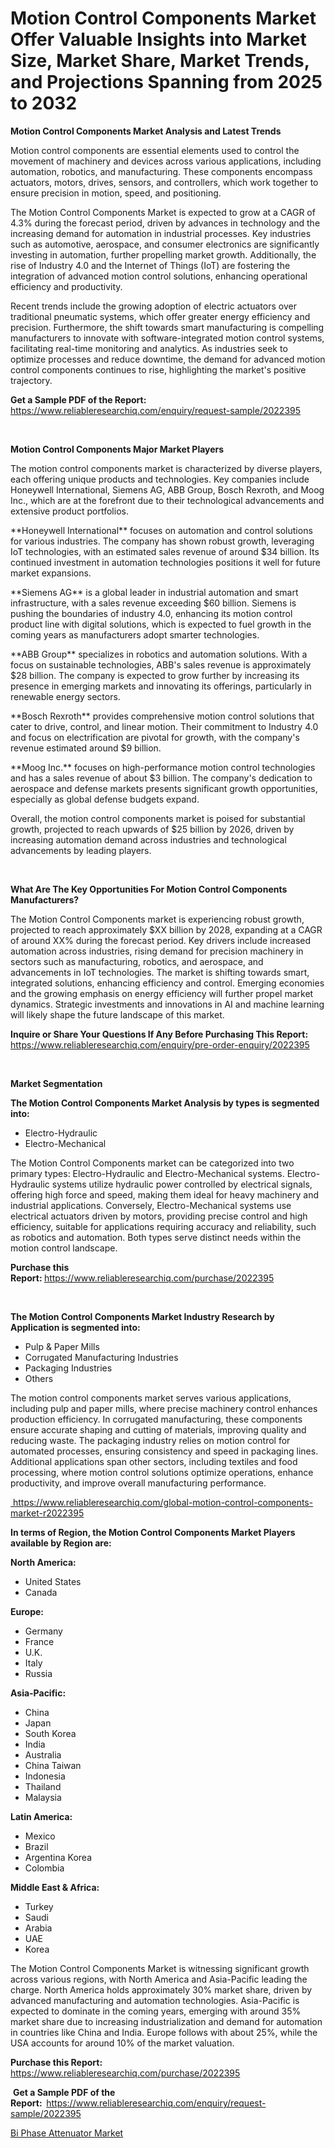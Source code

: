 <p><h1>Motion Control Components Market Offer Valuable Insights into Market Size, Market Share, Market Trends, and Projections Spanning from 2025 to 2032</h1></p><p><strong>Motion Control Components Market Analysis and Latest Trends</strong></p>
<p><p>Motion control components are essential elements used to control the movement of machinery and devices across various applications, including automation, robotics, and manufacturing. These components encompass actuators, motors, drives, sensors, and controllers, which work together to ensure precision in motion, speed, and positioning.</p><p>The Motion Control Components Market is expected to grow at a CAGR of 4.3% during the forecast period, driven by advances in technology and the increasing demand for automation in industrial processes. Key industries such as automotive, aerospace, and consumer electronics are significantly investing in automation, further propelling market growth. Additionally, the rise of Industry 4.0 and the Internet of Things (IoT) are fostering the integration of advanced motion control solutions, enhancing operational efficiency and productivity. </p><p>Recent trends include the growing adoption of electric actuators over traditional pneumatic systems, which offer greater energy efficiency and precision. Furthermore, the shift towards smart manufacturing is compelling manufacturers to innovate with software-integrated motion control systems, facilitating real-time monitoring and analytics. As industries seek to optimize processes and reduce downtime, the demand for advanced motion control components continues to rise, highlighting the market's positive trajectory.</p></p>
<p><strong>Get a Sample PDF of the Report:&nbsp;</strong> <a href="https://www.reliableresearchiq.com/enquiry/request-sample/2022395?utm_campaign=1835&utm_medium=2&utm_source=Github&utm_content=ia&utm_term=29032025&utm_id=motion-control-components">https://www.reliableresearchiq.com/enquiry/request-sample/2022395</a></p>
<p>&nbsp;</p>
<p><strong>Motion Control Components Major Market Players</strong></p>
<p><p>The motion control components market is characterized by diverse players, each offering unique products and technologies. Key companies include Honeywell International, Siemens AG, ABB Group, Bosch Rexroth, and Moog Inc., which are at the forefront due to their technological advancements and extensive product portfolios.</p><p>**Honeywell International** focuses on automation and control solutions for various industries. The company has shown robust growth, leveraging IoT technologies, with an estimated sales revenue of around $34 billion. Its continued investment in automation technologies positions it well for future market expansions.</p><p>**Siemens AG** is a global leader in industrial automation and smart infrastructure, with a sales revenue exceeding $60 billion. Siemens is pushing the boundaries of industry 4.0, enhancing its motion control product line with digital solutions, which is expected to fuel growth in the coming years as manufacturers adopt smarter technologies.</p><p>**ABB Group** specializes in robotics and automation solutions. With a focus on sustainable technologies, ABB's sales revenue is approximately $28 billion. The company is expected to grow further by increasing its presence in emerging markets and innovating its offerings, particularly in renewable energy sectors.</p><p>**Bosch Rexroth** provides comprehensive motion control solutions that cater to drive, control, and linear motion. Their commitment to Industry 4.0 and focus on electrification are pivotal for growth, with the company's revenue estimated around $9 billion.</p><p>**Moog Inc.** focuses on high-performance motion control technologies and has a sales revenue of about $3 billion. The company's dedication to aerospace and defense markets presents significant growth opportunities, especially as global defense budgets expand.</p><p>Overall, the motion control components market is poised for substantial growth, projected to reach upwards of $25 billion by 2026, driven by increasing automation demand across industries and technological advancements by leading players.</p></p>
<p>&nbsp;</p>
<p><strong>What Are The Key Opportunities For Motion Control Components Manufacturers?</strong></p>
<p><p>The Motion Control Components market is experiencing robust growth, projected to reach approximately $XX billion by 2028, expanding at a CAGR of around XX% during the forecast period. Key drivers include increased automation across industries, rising demand for precision machinery in sectors such as manufacturing, robotics, and aerospace, and advancements in IoT technologies. The market is shifting towards smart, integrated solutions, enhancing efficiency and control. Emerging economies and the growing emphasis on energy efficiency will further propel market dynamics. Strategic investments and innovations in AI and machine learning will likely shape the future landscape of this market.</p></p>
<p><strong>Inquire or Share Your Questions If Any Before Purchasing This Report:</strong> <a href="https://www.reliableresearchiq.com/enquiry/pre-order-enquiry/2022395?utm_campaign=1835&utm_medium=2&utm_source=Github&utm_content=ia&utm_term=29032025&utm_id=motion-control-components">https://www.reliableresearchiq.com/enquiry/pre-order-enquiry/2022395</a></p>
<p>&nbsp;</p>
<p><strong>Market Segmentation</strong></p>
<p><strong>The Motion Control Components Market Analysis by types is segmented into:</strong></p>
<p><ul><li>Electro-Hydraulic</li><li>Electro-Mechanical</li></ul></p>
<p><p>The Motion Control Components market can be categorized into two primary types: Electro-Hydraulic and Electro-Mechanical systems. Electro-Hydraulic systems utilize hydraulic power controlled by electrical signals, offering high force and speed, making them ideal for heavy machinery and industrial applications. Conversely, Electro-Mechanical systems use electrical actuators driven by motors, providing precise control and high efficiency, suitable for applications requiring accuracy and reliability, such as robotics and automation. Both types serve distinct needs within the motion control landscape.</p></p>
<p><strong>Purchase this Report:&nbsp;</strong><a href="https://www.reliableresearchiq.com/purchase/2022395?utm_campaign=1835&utm_medium=2&utm_source=Github&utm_content=ia&utm_term=29032025&utm_id=motion-control-components">https://www.reliableresearchiq.com/purchase/2022395</a></p>
<p>&nbsp;</p>
<p><strong>The Motion Control Components Market Industry Research by Application is segmented into:</strong></p>
<p><ul><li>Pulp & Paper Mills</li><li>Corrugated Manufacturing Industries</li><li>Packaging Industries</li><li>Others</li></ul></p>
<p><p>The motion control components market serves various applications, including pulp and paper mills, where precise machinery control enhances production efficiency. In corrugated manufacturing, these components ensure accurate shaping and cutting of materials, improving quality and reducing waste. The packaging industry relies on motion control for automated processes, ensuring consistency and speed in packaging lines. Additional applications span other sectors, including textiles and food processing, where motion control solutions optimize operations, enhance productivity, and improve overall manufacturing performance.</p></p>
<p><a href="https://www.reliableresearchiq.com/global-motion-control-components-market-r2022395?utm_campaign=1835&utm_medium=2&utm_source=Github&utm_content=ia&utm_term=29032025&utm_id=motion-control-components">&nbsp;https://www.reliableresearchiq.com/global-motion-control-components-market-r2022395</a></p>
<p><strong>In terms of Region, the Motion Control Components Market Players available by Region are:</strong></p>
<p>
    <p> <strong> North America: </strong>
        <ul>
            <li>United States</li>
            <li>Canada</li>
        </ul>
        </p> 
    <p> <strong> Europe: </strong>
        <ul>
            <li>Germany</li>
            <li>France</li>
            <li>U.K.</li>
            <li>Italy</li>
            <li>Russia</li>
        </ul>
        </p> 
    <p> <strong> Asia-Pacific: </strong>
        <ul>
            <li>China</li>
            <li>Japan</li>
            <li>South Korea</li>
            <li>India</li>
            <li>Australia</li>
            <li>China Taiwan</li>
            <li>Indonesia</li>
            <li>Thailand</li>
            <li>Malaysia</li>
        </ul>
        </p> 
    <p> <strong> Latin America: </strong>
        <ul>
            <li>Mexico</li>
            <li>Brazil</li>
            <li>Argentina Korea</li>
            <li>Colombia</li>
        </ul>
        </p> 
    <p> <strong> Middle East & Africa: </strong>
        <ul>
            <li>Turkey</li>
            <li>Saudi</li>
            <li>Arabia</li>
            <li>UAE</li>
            <li>Korea</li>
        </ul>
    </p>
    </p>
<p><p>The Motion Control Components Market is witnessing significant growth across various regions, with North America and Asia-Pacific leading the charge. North America holds approximately 30% market share, driven by advanced manufacturing and automation technologies. Asia-Pacific is expected to dominate in the coming years, emerging with around 35% market share due to increasing industrialization and demand for automation in countries like China and India. Europe follows with about 25%, while the USA accounts for around 10% of the market valuation.</p></p>
<p><strong>Purchase this Report: </strong><a href="https://www.reliableresearchiq.com/purchase/2022395?utm_campaign=1835&utm_medium=2&utm_source=Github&utm_content=ia&utm_term=29032025&utm_id=motion-control-components">https://www.reliableresearchiq.com/purchase/2022395</a></p>
<p>&nbsp;<strong>Get a Sample PDF of the Report:&nbsp;&nbsp;</strong><a href="https://www.reliableresearchiq.com/enquiry/request-sample/2022395?utm_campaign=1835&utm_medium=2&utm_source=Github&utm_content=ia&utm_term=29032025&utm_id=motion-control-components">https://www.reliableresearchiq.com/enquiry/request-sample/2022395</a></p>
<p><strong></strong></p>
<p><p><a href="https://github.com/ryanbell8967/Market-Research-Report-List-1/blob/main/bi-phase-attenuator-market.md?utm_campaign=1835&utm_medium=2&utm_source=Github&utm_content=ia&utm_term=29032025&utm_id=motion-control-components">Bi Phase Attenuator Market</a></p></p>